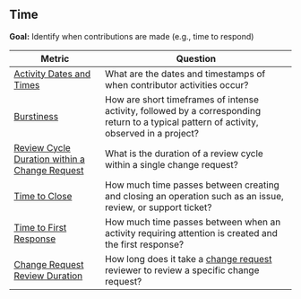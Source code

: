 ## Time

**Goal:** Identify when contributions are made (e.g., time to respond)

| Metric | Question |
| --- | --- |
| [Activity Dates and Times](activity-dates-and-times.md) | What are the dates and timestamps of when contributor activities occur? |
| [Burstiness](burstiness.md) | How are short timeframes of intense activity, followed by a corresponding return to a typical pattern of activity, observed in a project? |
|[Review Cycle Duration within a Change Request](review-cycle-duration-within-a-change-request.md) | What is the duration of a review cycle within a single change request? |
| [Time to Close](time-to-close.md) | How much time passes between creating and closing an operation such as an issue, review, or support ticket? |
| [Time to First Response](time-to-first-response.md) | How much time passes between when an activity requiring attention is created and the first response? |
| [Change Request Review Duration](change-request-review-duration.md) | How long does it take a [change request](https://github.com/chaoss/wg-evolution/blob/main/focus-areas/code-development-process-quality/change-requests.md) reviewer to review a specific change request? |
